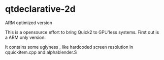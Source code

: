 # qtdeclarative-2d
ARM optimized version

This is a opensource effort to bring Quick2 to GPU'less systems.
First out is a ARM only version.

It contains some uglyness , like hardcoded screen resolution in qquickitem.cpp and alphablender.S
